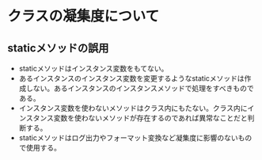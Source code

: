 # クラスの凝集度について
## staticメソッドの誤用
- staticメソッドはインスタンス変数をもてない。
- あるインスタンスのインスタンス変数を変更するようなstaticメソッドは作成しない。あるインスタンスのインスタンスメソッドで処理をすべきものである。
- インスタンス変数を使わないメソッドはクラス内にもたない。クラス内にインスタンス変数を使わないメソッドが存在するのであれば異常なことだと判断する。
- staticメソッドはログ出力やフォーマット変換など凝集度に影響のないもので使用する。
  
## 
